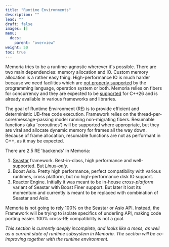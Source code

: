 ```yaml
---
title: "Runtime Environments"
description: ""
lead: ""
draft: false
images: []
menu:
  docs:
    parent: "overview"
weight: 50
toc: true
---
```


Memoria tries to be a runtime-agnostic wherever it's possible. There are two main dependencies: memory allocation and IO. Custom memory allocation is a rather easy thing. High-performance IO is much harder because we need facilities which are [not properly supported](https://github.com/victor-smirnov/green-fibers/wiki/Dialectics-of-fibers-and-coroutines-in-Cxx-and-successor-languages) by the programming language, operation system or both. Memoria relies on fibers for concurrency and they are expected to be [supported](https://www.open-std.org/jtc1/sc22/wg21/docs/papers/2023/p0876r13.pdf) for C++26 and is already available in various frameworks and libraries.

The goal of Runtime Environment (RE) is to provide efficient and deterministic UB-free code execution. Framework relies on the thread-per-core/message-passing model running non-migrating fibers. Resumable functions (aka 'coroutines') will be supported where appropriate, but they are viral and allocate dynamic memory for frames all the way down. Because of frame allocation, resumable functions are not as performant in C++, as it may be expected.

There are 2.5 RE 'backends' in Memoria:

1. [Seastar](https://seastar.io/) framework. Best-in-class, high performance and well-supported. But _Linux-only_. 
2. Boost Asio. Pretty high performance, perfect compatibility with various runtimes, cross platform, but no high-performance disk IO support.
3. Reactor Engine. Initially it was meant to be in-house *cross-platform* variant of Seastar with Boost Finer support. But later it lost its momentum and currently is meant to be replaced with combination of Seastar and Asio. 

Memoria is not going to rely 100% on the Seastar or Asio API. Instead, the Framework will be trying to isolate specifics of underling API, making code porting easier. 100% cross-RE compatibility is not a goal.

_This section is currently deeply incomplete, and looks like a mess, as well as a current state of runtime subsystem in Memoria. The section will be co-improving together with the runtime environment._

